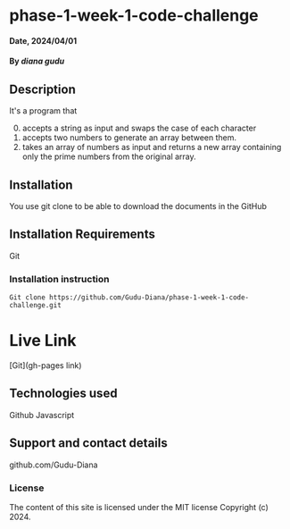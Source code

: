 # phase-1-week-1-code-challenge

#### Date, 2024/04/01

#### By *diana gudu*

## Description
It's a program that

0. accepts a string as input and swaps the case of each character
1. accepts two numbers to generate an array between them.
2. takes an array of numbers as input and returns a new array containing only the prime numbers from the original array. 

## Installation
You use git clone to be able to download the documents in the GitHub

## Installation Requirements
Git

### Installation instruction
```
Git clone https://github.com/Gudu-Diana/phase-1-week-1-code-challenge.git

```

# Live Link
[Git](gh-pages link)

## Technologies used
Github
Javascript

## Support and contact details
github.com/Gudu-Diana

### License
The content of this site is licensed under the MIT license
Copyright (c) 2024.
